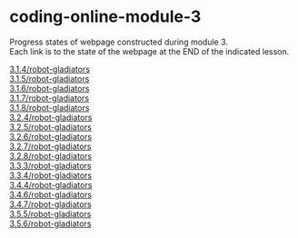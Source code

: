 # coding-online-module-3
Progress states of webpage constructed during module 3.  
Each link is to the state of the webpage at the END of the indicated lesson.  

[3.1.4/robot-gladiators](https://tom2u.github.io/coding-online-module-3/3.1.4/robot-gladiators)  
[3.1.5/robot-gladiators](https://tom2u.github.io/coding-online-module-3/3.1.5/robot-gladiators)  
[3.1.6/robot-gladiators](https://tom2u.github.io/coding-online-module-3/3.1.6/robot-gladiators)  
[3.1.7/robot-gladiators](https://tom2u.github.io/coding-online-module-3/3.1.7/robot-gladiators)  
[3.1.8/robot-gladiators](https://tom2u.github.io/coding-online-module-3/3.1.8/robot-gladiators)  
[3.2.4/robot-gladiators](https://tom2u.github.io/coding-online-module-3/3.2.4/robot-gladiators)  
[3.2.5/robot-gladiators](https://tom2u.github.io/coding-online-module-3/3.2.5/robot-gladiators)  
[3.2.6/robot-gladiators](https://tom2u.github.io/coding-online-module-3/3.2.6/robot-gladiators)  
[3.2.7/robot-gladiators](https://tom2u.github.io/coding-online-module-3/3.2.7/robot-gladiators)  
[3.2.8/robot-gladiators](https://tom2u.github.io/coding-online-module-3/3.2.8/robot-gladiators)  
[3.3.3/robot-gladiators](https://tom2u.github.io/coding-online-module-3/3.3.3/robot-gladiators)  
[3.3.4/robot-gladiators](https://tom2u.github.io/coding-online-module-3/3.3.4/robot-gladiators)  
[3.4.4/robot-gladiators](https://tom2u.github.io/coding-online-module-3/3.4.4/robot-gladiators)  
[3.4.6/robot-gladiators](https://tom2u.github.io/coding-online-module-3/3.4.6/robot-gladiators)  
[3.4.7/robot-gladiators](https://tom2u.github.io/coding-online-module-3/3.4.7/robot-gladiators)  
[3.5.5/robot-gladiators](https://tom2u.github.io/coding-online-module-3/3.5.5/robot-gladiators)  
[3.5.6/robot-gladiators](https://tom2u.github.io/coding-online-module-3/3.5.6/robot-gladiators)  
